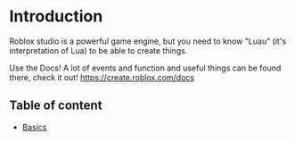 # Introduction

Roblox studio is a powerful game engine, but you need to know "Luau" (it's interpretation of Lua) to be able to create things.

Use the Docs! A lot of events and function and useful things can be found there, check it out! https://create.roblox.com/docs

## Table of content
* [Basics](https://github.com/HyperSilver69/Roblox-Tutorials/blob/main/Basics.md)


